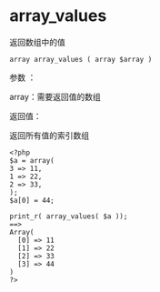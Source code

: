 # array\_values

返回数组中的值

```
array array_values ( array $array )
```

参数 ：

array：需要返回值的数组

返回值：

返回所有值的索引数组

```
<?php
$a = array(
3 => 11,
1 => 22,
2 => 33,
);
$a[0] = 44;

print_r( array_values( $a ));
==>
Array(
  [0] => 11
  [1] => 22
  [2] => 33
  [3] => 44
)
?>
```



